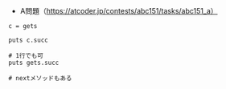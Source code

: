- A問題（https://atcoder.jp/contests/abc151/tasks/abc151_a）

```
c = gets

puts c.succ

# 1行でも可
puts gets.succ

# nextメソッドもある
```
